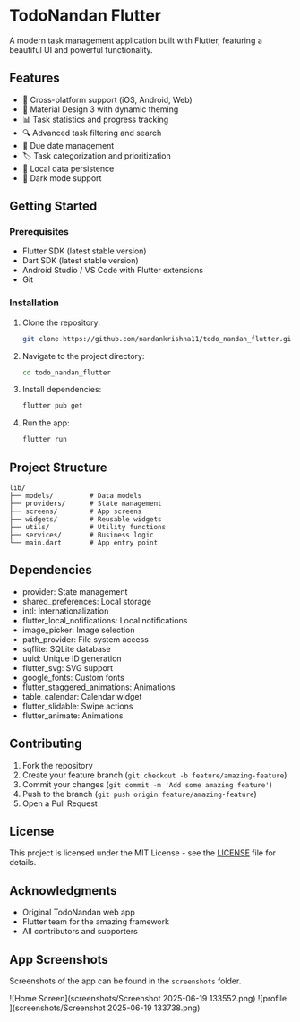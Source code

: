 # TodoNandan Flutter

A modern task management application built with Flutter, featuring a beautiful UI and powerful functionality.

## Features

- 📱 Cross-platform support (iOS, Android, Web)
- 🎨 Material Design 3 with dynamic theming
- 📊 Task statistics and progress tracking
- 🔍 Advanced task filtering and search
- 📅 Due date management
- 🏷️ Task categorization and prioritization
- 💾 Local data persistence
- 🌙 Dark mode support

## Getting Started

### Prerequisites

- Flutter SDK (latest stable version)
- Dart SDK (latest stable version)
- Android Studio / VS Code with Flutter extensions
- Git

### Installation

1. Clone the repository:
   ```bash
   git clone https://github.com/nandankrishna11/todo_nandan_flutter.git
   ```

2. Navigate to the project directory:
   ```bash
   cd todo_nandan_flutter
   ```

3. Install dependencies:
   ```bash
   flutter pub get
   ```

4. Run the app:
   ```bash
   flutter run
   ```

## Project Structure

```
lib/
├── models/         # Data models
├── providers/      # State management
├── screens/        # App screens
├── widgets/        # Reusable widgets
├── utils/          # Utility functions
├── services/       # Business logic
└── main.dart       # App entry point
```

## Dependencies

- provider: State management
- shared_preferences: Local storage
- intl: Internationalization
- flutter_local_notifications: Local notifications
- image_picker: Image selection
- path_provider: File system access
- sqflite: SQLite database
- uuid: Unique ID generation
- flutter_svg: SVG support
- google_fonts: Custom fonts
- flutter_staggered_animations: Animations
- table_calendar: Calendar widget
- flutter_slidable: Swipe actions
- flutter_animate: Animations

## Contributing

1. Fork the repository
2. Create your feature branch (`git checkout -b feature/amazing-feature`)
3. Commit your changes (`git commit -m 'Add some amazing feature'`)
4. Push to the branch (`git push origin feature/amazing-feature`)
5. Open a Pull Request

## License

This project is licensed under the MIT License - see the [LICENSE](LICENSE) file for details.

## Acknowledgments

- Original TodoNandan web app
- Flutter team for the amazing framework
- All contributors and supporters

## App Screenshots

Screenshots of the app can be found in the `screenshots` folder.

![Home Screen](screenshots/Screenshot 2025-06-19 133552.png)
![profile ](screenshots/Screenshot 2025-06-19 133738.png)
